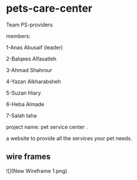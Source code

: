 # pets-care-center


Team PS-providers

members:

1-Anas Abusaif (leader)

2-Balqees Alfasatleh

3-Ahmad Shahrour

4-Yazan Alkharabsheh

5-Suzan Hiary

6-Heba Almade

7-Salah taha

project name: pet service  center .

a website to provide all the services your pet needs.


## wire frames

![](New Wireframe 1.png)

![]()

![]()

![]()

![]()
